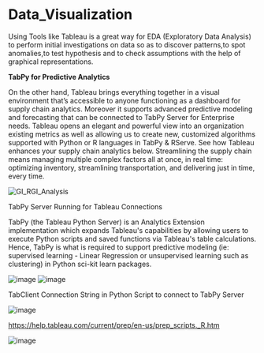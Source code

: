 # Data_Visualization

Using Tools like Tableau is a great way for EDA (Exploratory Data Analysis) to perform initial investigations on data so as to discover patterns,to spot anomalies,to test hypothesis and to check assumptions with the help of graphical representations.


**TabPy for Predictive Analytics**

On the other hand, Tableau brings everything together in a visual environment that’s accessible to anyone functioning as a dashboard for supply chain analytics. Moreover it supports advanced predictive modeling and forecasting that can be connected to TabPy Server for Enterprise needs. Tableau opens an elegant and powerful view into an organization existing metrics as well as allowing us to create new, customized algorithms supported with Python or R languages in TabPy & RServe. See how Tableau enhances your supply chain analytics below. Streamlining the supply chain means managing multiple complex factors all at once, in real time: optimizing inventory, streamlining transportation, and delivering just in time, every time. 

![GI_RGI_Analysis](https://user-images.githubusercontent.com/32416129/126684043-f6c012da-d7ab-40fc-a0ef-569b3fa87033.gif)


TabPy Server Running for Tableau Connections

TabPy (the Tableau Python Server) is an Analytics Extension implementation which expands Tableau's capabilities by allowing users to execute Python scripts and saved functions via Tableau's table calculations. Hence, TabPy is what is required to support predictive modeling (ie: supervised learning - Linear Regression or unsupervised learning such as clustering) in Python sci-kit learn packages.

![image](https://user-images.githubusercontent.com/32416129/126685433-7d688362-10b4-4d1b-a205-3c9ac2cc3a7a.png)
![image](https://user-images.githubusercontent.com/32416129/126685662-6fd0d8f7-fb9b-4fee-a959-53c65d359c2a.png)


TabClient Connection String in Python Script to connect to TabPy Server

![image](https://user-images.githubusercontent.com/32416129/126690494-a9f400e3-740c-487e-adbe-bf2d6b3a628b.png)

https://help.tableau.com/current/prep/en-us/prep_scripts._R.htm

![image](https://user-images.githubusercontent.com/32416129/126689916-73806381-cf7e-48ee-bdab-e4889d9c1a0c.png)
